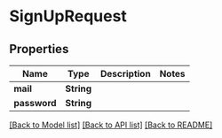 # SignUpRequest

## Properties

| Name         | Type       | Description | Notes |
| ------------ | ---------- | ----------- | ----- |
| **mail**     | **String** |             |
| **password** | **String** |             |

[[Back to Model list]](../README.md#documentation-for-models) [[Back to API list]](../README.md#documentation-for-api-endpoints) [[Back to README]](../README.md)
